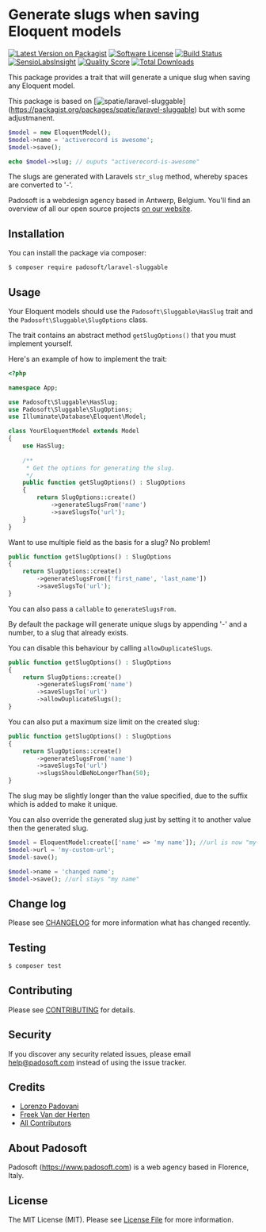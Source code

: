 # Generate slugs when saving Eloquent models

[![Latest Version on Packagist](https://img.shields.io/packagist/v/padosoft/laravel-sluggable.svg?style=flat-square)](https://packagist.org/packages/padosoft/laravel-sluggable)
[![Software License](https://img.shields.io/badge/license-MIT-brightgreen.svg?style=flat-square)](LICENSE.md)
[![Build Status](https://img.shields.io/travis/padosoft/laravel-sluggable/master.svg?style=flat-square)](https://travis-ci.org/padosoft/laravel-sluggable)
[![SensioLabsInsight](https://img.shields.io/sensiolabs/i/a56f8c11-331f-4d3c-8724-77f55969f2f7.svg?style=flat-square)](https://insight.sensiolabs.com/projects/a56f8c11-331f-4d3c-8724-77f55969f2f7)
[![Quality Score](https://img.shields.io/scrutinizer/g/padosoft/laravel-sluggable.svg?style=flat-square)](https://scrutinizer-ci.com/g/padosoft/laravel-sluggable)
[![Total Downloads](https://img.shields.io/packagist/dt/padosoft/laravel-sluggable.svg?style=flat-square)](https://packagist.org/packages/padosoft/laravel-sluggable)

This package provides a trait that will generate a unique slug when saving any Eloquent model.

This package is based on [![spatie/laravel-sluggable](https://packagist.org/packages/spatie/laravel-sluggable)] (https://packagist.org/packages/spatie/laravel-sluggable)
but with some adjustmanent.

```php
$model = new EloquentModel();
$model->name = 'activerecord is awesome';
$model->save();

echo $model->slug; // ouputs "activerecord-is-awesome"
```

The slugs are generated with Laravels `str_slug` method, whereby spaces are converted to '-'.

Padosoft is a webdesign agency based in Antwerp, Belgium. You'll find an overview of all our open source projects [on our website](https://padosoft.be/opensource).

## Installation

You can install the package via composer:
``` bash
$ composer require padosoft/laravel-sluggable
```

## Usage

Your Eloquent models should use the `Padosoft\Sluggable\HasSlug` trait and the `Padosoft\Sluggable\SlugOptions` class.

The trait contains an abstract method `getSlugOptions()` that you must implement yourself. 

Here's an example of how to implement the trait:

```php
<?php

namespace App;

use Padosoft\Sluggable\HasSlug;
use Padosoft\Sluggable\SlugOptions;
use Illuminate\Database\Eloquent\Model;

class YourEloquentModel extends Model
{
    use HasSlug;
    
    /**
     * Get the options for generating the slug.
     */
    public function getSlugOptions() : SlugOptions
    {
        return SlugOptions::create()
            ->generateSlugsFrom('name')
            ->saveSlugsTo('url');
    }
}
```

Want to use multiple field as the basis for a slug? No problem!

```php
public function getSlugOptions() : SlugOptions
{
    return SlugOptions::create()
        ->generateSlugsFrom(['first_name', 'last_name'])
        ->saveSlugsTo('url');
}
```

You can also pass a `callable` to `generateSlugsFrom`.


By default the package will generate unique slugs by appending '-' and a number, to a slug that already exists.

You can disable this behaviour by calling `allowDuplicateSlugs`.

```php
public function getSlugOptions() : SlugOptions
{
    return SlugOptions::create()
        ->generateSlugsFrom('name')
        ->saveSlugsTo('url')
        ->allowDuplicateSlugs();
}
```

You can also put a maximum size limit on the created slug:

```php
public function getSlugOptions() : SlugOptions
{
    return SlugOptions::create()
        ->generateSlugsFrom('name')
        ->saveSlugsTo('url')
        ->slugsShouldBeNoLongerThan(50);
}
```

The slug may be slightly longer than the value specified, due to the suffix which is added to make it unique.

You can also override the generated slug just by setting it to another value then the generated slug.
```php
$model = EloquentModel:create(['name' => 'my name']); //url is now "my-name"; 
$model->url = 'my-custom-url';
$model-save();

$model->name = 'changed name';
$model->save(); //url stays "my name"
```

## Change log

Please see [CHANGELOG](CHANGELOG.md) for more information what has changed recently.

## Testing

``` bash
$ composer test
```

## Contributing

Please see [CONTRIBUTING](CONTRIBUTING.md) for details.

## Security

If you discover any security related issues, please email help@padosoft.com instead of using the issue tracker.

## Credits
- [Lorenzo Padovani](https://github.com/padosoft)
- [Freek Van der Herten](https://github.com/freekmurze)
- [All Contributors](../../contributors)

## About Padosoft
Padosoft (https://www.padosoft.com) is a web agency based in Florence, Italy.

## License

The MIT License (MIT). Please see [License File](LICENSE.md) for more information.
